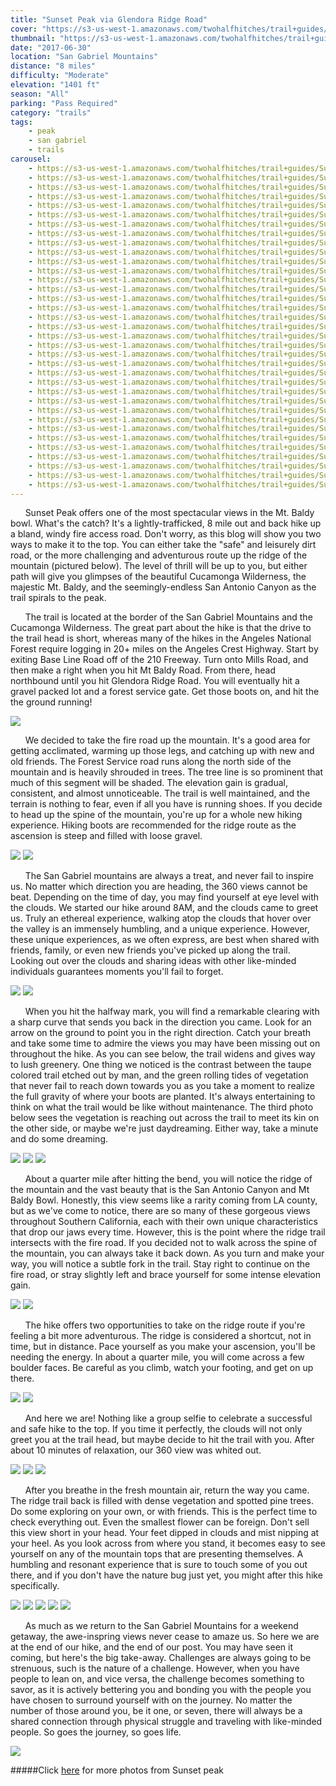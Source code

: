 ```yaml
---
title: "Sunset Peak via Glendora Ridge Road"
cover: "https://s3-us-west-1.amazonaws.com/twohalfhitches/trail+guides/Sunset+Peak/_J8A1228.jpg"
thumbnail: "https://s3-us-west-1.amazonaws.com/twohalfhitches/trail+guides/Sunset+Peak/_J8A1228-thumbnail.jpg"
date: "2017-06-30"
location: "San Gabriel Mountains"
distance: "8 miles"
difficulty: "Moderate"
elevation: "1401 ft"
season: "All"
parking: "Pass Required"
category: "trails"
tags:
    - peak
    - san gabriel
    - trails
carousel:
    - https://s3-us-west-1.amazonaws.com/twohalfhitches/trail+guides/Sunset+Peak/_J8A1097.jpg
    - https://s3-us-west-1.amazonaws.com/twohalfhitches/trail+guides/Sunset+Peak/_J8A1086.jpg
    - https://s3-us-west-1.amazonaws.com/twohalfhitches/trail+guides/Sunset+Peak/_J8A1078.jpg
    - https://s3-us-west-1.amazonaws.com/twohalfhitches/trail+guides/Sunset+Peak/_J8A1093.jpg
    - https://s3-us-west-1.amazonaws.com/twohalfhitches/trail+guides/Sunset+Peak/_J8A1103.jpg
    - https://s3-us-west-1.amazonaws.com/twohalfhitches/trail+guides/Sunset+Peak/_J8A1109.jpg
    - https://s3-us-west-1.amazonaws.com/twohalfhitches/trail+guides/Sunset+Peak/_J8A1113.jpg
    - https://s3-us-west-1.amazonaws.com/twohalfhitches/trail+guides/Sunset+Peak/_J8A1123.jpg
    - https://s3-us-west-1.amazonaws.com/twohalfhitches/trail+guides/Sunset+Peak/_J8A1187.jpg
    - https://s3-us-west-1.amazonaws.com/twohalfhitches/trail+guides/Sunset+Peak/_J8A1147.jpg
    - https://s3-us-west-1.amazonaws.com/twohalfhitches/trail+guides/Sunset+Peak/_J8A1150.jpg
    - https://s3-us-west-1.amazonaws.com/twohalfhitches/trail+guides/Sunset+Peak/_J8A1192.jpg
    - https://s3-us-west-1.amazonaws.com/twohalfhitches/trail+guides/Sunset+Peak/_J8A1194.jpg
    - https://s3-us-west-1.amazonaws.com/twohalfhitches/trail+guides/Sunset+Peak/_J8A1204.jpg
    - https://s3-us-west-1.amazonaws.com/twohalfhitches/trail+guides/Sunset+Peak/_J8A1218.jpg
    - https://s3-us-west-1.amazonaws.com/twohalfhitches/trail+guides/Sunset+Peak/_J8A1218.jpg
    - https://s3-us-west-1.amazonaws.com/twohalfhitches/trail+guides/Sunset+Peak/_J8A1218.jpg
    - https://s3-us-west-1.amazonaws.com/twohalfhitches/trail+guides/Sunset+Peak/_J8A1225.jpg
    - https://s3-us-west-1.amazonaws.com/twohalfhitches/trail+guides/Sunset+Peak/_J8A1241.jpg
    - https://s3-us-west-1.amazonaws.com/twohalfhitches/trail+guides/Sunset+Peak/_J8A1243.jpg
    - https://s3-us-west-1.amazonaws.com/twohalfhitches/trail+guides/Sunset+Peak/_J8A1245.jpg
    - https://s3-us-west-1.amazonaws.com/twohalfhitches/trail+guides/Sunset+Peak/_J8A1248.jpg
    - https://s3-us-west-1.amazonaws.com/twohalfhitches/trail+guides/Sunset+Peak/_J8A1249.jpg
    - https://s3-us-west-1.amazonaws.com/twohalfhitches/trail+guides/Sunset+Peak/_J8A1256.jpg
    - https://s3-us-west-1.amazonaws.com/twohalfhitches/trail+guides/Sunset+Peak/_J8A1258.jpg
    - https://s3-us-west-1.amazonaws.com/twohalfhitches/trail+guides/Sunset+Peak/_J8A1260.jpg
    - https://s3-us-west-1.amazonaws.com/twohalfhitches/trail+guides/Sunset+Peak/_J8A1263.jpg
    - https://s3-us-west-1.amazonaws.com/twohalfhitches/trail+guides/Sunset+Peak/_J8A1325.jpg
    - https://s3-us-west-1.amazonaws.com/twohalfhitches/trail+guides/Sunset+Peak/_J8A1327.jpg
    - https://s3-us-west-1.amazonaws.com/twohalfhitches/trail+guides/Sunset+Peak/_J8A1346.jpg
    - https://s3-us-west-1.amazonaws.com/twohalfhitches/trail+guides/Sunset+Peak/_J8A1414.jpg
    - https://s3-us-west-1.amazonaws.com/twohalfhitches/trail+guides/Sunset+Peak/_J8A1442.jpg
    - https://s3-us-west-1.amazonaws.com/twohalfhitches/trail+guides/Sunset+Peak/_J8A1467.jpg
    - https://s3-us-west-1.amazonaws.com/twohalfhitches/trail+guides/Sunset+Peak/_J8A1475.jpg
    - https://s3-us-west-1.amazonaws.com/twohalfhitches/trail+guides/Sunset+Peak/_J8A1491.jpg
---
```


&nbsp;&nbsp;&nbsp;&nbsp;&nbsp;&nbsp;Sunset Peak offers one of the most spectacular views in the Mt. Baldy bowl. What's the catch? It's a lightly-trafficked, 8 mile out and back hike up a bland, windy fire access road. Don't worry, as this blog will show you two ways to make it to the top. You can either take the "safe" and leisurely dirt road, or the more challenging and adventurous route up the ridge of the mountain (pictured below). The level of thrill will be up to you, but either path will give you glimpses of the beautiful Cucamonga Wilderness, the majestic Mt. Baldy, and the seemingly-endless San Antonio Canyon as the trail spirals to the peak.

&nbsp;&nbsp;&nbsp;&nbsp;&nbsp;&nbsp;The trail is located at the border of the San Gabriel Mountains and the Cucamonga Wilderness. The great part about the hike is that the drive to the trail head is short, whereas many of the hikes in the Angeles National Forest require logging in 20+ miles on the Angeles Crest Highway. Start by exiting Base Line Road off of the 210 Freeway. Turn onto Mills Road, and then make a right when you hit Mt Baldy Road. From there, head northbound until you hit Glendora Ridge Road. You will eventually hit a gravel packed lot and a forest service gate. Get those boots on, and hit the the ground running!

![](https://s3-us-west-1.amazonaws.com/twohalfhitches/trail+guides/Sunset+Peak/_J8A1497.jpg)

&nbsp;&nbsp;&nbsp;&nbsp;&nbsp;&nbsp;We decided to take the fire road up the mountain. It's a good area for getting acclimated, warming up those legs, and catching up with new and old friends. The Forest Service road runs along the north side of the mountain and is heavily shrouded in trees. The tree line is so prominent that much of this segment will be shaded. The elevation gain is gradual, consistent, and almost unnoticeable. The trail is well maintained, and the terrain is nothing to fear, even if all you have is running shoes. If you decide to head up the spine of the mountain, you're up for a whole new hiking experience. Hiking boots are recommended for the ridge route as the ascension is steep and filled with loose gravel.

![](https://s3-us-west-1.amazonaws.com/twohalfhitches/trail+guides/Sunset+Peak/_J8A1074.jpg)
![](https://s3-us-west-1.amazonaws.com/twohalfhitches/trail+guides/Sunset+Peak/_J8A1084.jpg)

&nbsp;&nbsp;&nbsp;&nbsp;&nbsp;&nbsp;The San Gabriel mountains are always a treat, and never fail to inspire us. No matter which direction you are heading, the 360 views cannot be beat. Depending on the time of day, you may find yourself at eye level with the clouds. We started our hike around 8AM, and the clouds came to greet us. Truly an ethereal experience, walking atop the clouds that hover over the valley is an immensely humbling, and a unique experience. However, these unique experiences, as we often express, are best when shared with friends, family, or even new friends you've picked up along the trail. Looking out over the clouds and sharing ideas with other like-minded individuals guarantees moments you'll fail to forget.

![](https://s3-us-west-1.amazonaws.com/twohalfhitches/trail+guides/Sunset+Peak/_J8A1134.jpg)
![](https://s3-us-west-1.amazonaws.com/twohalfhitches/trail+guides/Sunset+Peak/_J8A1162.jpg)

&nbsp;&nbsp;&nbsp;&nbsp;&nbsp;&nbsp;When you hit the halfway mark, you will find a remarkable clearing with a sharp curve that sends you back in the direction you came. Look for an arrow on the ground to point you in the right direction. Catch your breath and take some time to admire the views you may have been missing out on throughout the hike. As you can see below, the trail widens and gives way to lush greenery. One thing we noticed is the contrast between the taupe colored trail etched out by man, and the green rolling tides of vegetation that never fail to reach down towards you as you take a moment to realize the full gravity of where your boots are planted. It's always entertaining to think on what the trail would be like without maintenance. The third photo below sees the vegetation is reaching out across the trail to meet its kin on the other side, or maybe we're just daydreaming. Either way, take a minute and do some dreaming.

![](https://s3-us-west-1.amazonaws.com/twohalfhitches/trail+guides/Sunset+Peak/_J8A1172.jpg)
![](https://s3-us-west-1.amazonaws.com/twohalfhitches/trail+guides/Sunset+Peak/_J8A1173.jpg)
![](https://s3-us-west-1.amazonaws.com/twohalfhitches/trail+guides/Sunset+Peak/_J8A1176.jpg)

&nbsp;&nbsp;&nbsp;&nbsp;&nbsp;&nbsp;About a quarter mile after hitting the bend, you will notice the ridge of the mountain and the vast beauty that is the San Antonio Canyon and Mt Baldy Bowl. Honestly, this view seems like a rarity coming from LA county, but as we've come to notice, there are so many of these gorgeous views throughout Southern California, each with their own unique characteristics that drop our jaws every time. However, this is the point where the ridge trail intersects with the fire road. If you decided not to walk across the spine of the mountain, you can always take it back down. As you turn and make your way, you will notice a subtle fork in the trail. Stay right to continue on the fire road, or stray slightly left and brace yourself for some intense elevation gain.

![](https://s3-us-west-1.amazonaws.com/twohalfhitches/trail+guides/Sunset+Peak/_J8A1188.jpg)
![](https://s3-us-west-1.amazonaws.com/twohalfhitches/trail+guides/Sunset+Peak/_J8A1191.jpg)

&nbsp;&nbsp;&nbsp;&nbsp;&nbsp;&nbsp;The hike offers two opportunities to take on the ridge route if you're feeling a bit more adventurous. The ridge is considered a shortcut, not in time, but in distance. Pace yourself as you make your ascension, you'll be needing the energy. In about a quarter mile, you will come across a few boulder faces. Be careful as you climb, watch your footing, and get on up there.

![](https://s3-us-west-1.amazonaws.com/twohalfhitches/trail+guides/Sunset+Peak/_J8A1201.jpg)
![](https://s3-us-west-1.amazonaws.com/twohalfhitches/trail+guides/Sunset+Peak/_J8A1211.jpg)

&nbsp;&nbsp;&nbsp;&nbsp;&nbsp;&nbsp;And here we are! Nothing like a group selfie to celebrate a successful and safe hike to the top. If you time it perfectly, the clouds will not only greet you at the trail head, but maybe decide to hit the trail with you. After about 10 minutes of relaxation, our 360 view was whited out.

![](https://s3-us-west-1.amazonaws.com/twohalfhitches/trail+guides/Sunset+Peak/GOPR0088.jpg)
![](https://s3-us-west-1.amazonaws.com/twohalfhitches/trail+guides/Sunset+Peak/_J8A1229.jpg)
![](https://s3-us-west-1.amazonaws.com/twohalfhitches/trail+guides/Sunset+Peak/_J8A1333.jpg)

&nbsp;&nbsp;&nbsp;&nbsp;&nbsp;&nbsp;After you breathe in the fresh mountain air, return the way you came. The ridge trail back is filled with dense vegetation and spotted pine trees. Do some exploring on your own, or with friends. This is the perfect time to check everything out. Even the smallest flower can be foreign. Don't sell this view short in your head. Your feet dipped in clouds and mist nipping at your heel. As you look across from where you stand, it becomes easy to see yourself on any of the mountain tops that are presenting themselves. A humbling and resonant experience that is sure to touch some of you out there, and if you don't have the nature bug just yet, you might after this hike specifically.

![](https://s3-us-west-1.amazonaws.com/twohalfhitches/trail+guides/Sunset+Peak/franz.jpeg)
![](https://s3-us-west-1.amazonaws.com/twohalfhitches/trail+guides/Sunset+Peak/fog.jpeg)
![](https://s3-us-west-1.amazonaws.com/twohalfhitches/trail+guides/Sunset+Peak/_J8A1466.jpg)
![](https://s3-us-west-1.amazonaws.com/twohalfhitches/trail+guides/Sunset+Peak/_J8A1472.jpg)
![](https://s3-us-west-1.amazonaws.com/twohalfhitches/trail+guides/Sunset+Peak/_J8A1489.jpg)

&nbsp;&nbsp;&nbsp;&nbsp;&nbsp;&nbsp;As much as we return to the San Gabriel Mountains for a weekend getaway, the awe-inspring views never cease to amaze us. So here we are at the end of our hike, and the end of our post. You may have seen it coming, but here's the big take-away. Challenges are always going to be strenuous, such is the nature of a challenge. However, when you have people to lean on, and vice versa, the challenge becomes something to savor, as it is actively bettering you and bonding you with the people you have chosen to surround yourself with on the journey. No matter the number of those around you, be it one, or seven, there will always be a shared connection through physical struggle and traveling with like-minded people. So goes the journey, so goes life.

![](https://s3-us-west-1.amazonaws.com/twohalfhitches/trail+guides/Sunset+Peak/_J8A1493.jpg)

#####Click <a href="https://www.flickr.com/photos/152108118@N03/sets/72157682763291554" target="_blank">here</a> for more photos from Sunset peak
